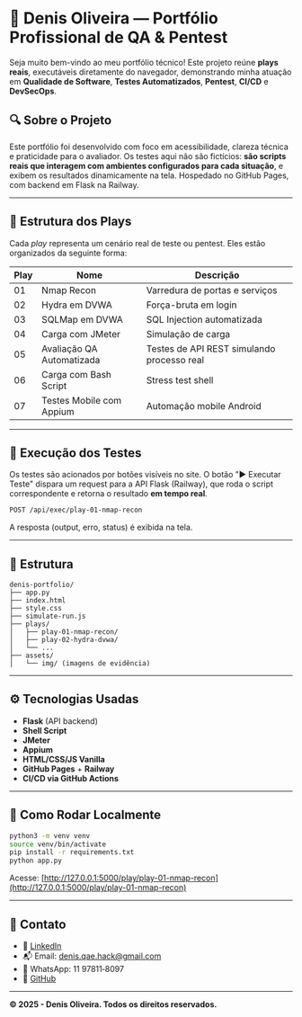 # 💼 Denis Oliveira — Portfólio Profissional de QA & Pentest

Seja muito bem-vindo ao meu portfólio técnico! Este projeto reúne **plays reais**, executáveis diretamente do navegador, demonstrando minha atuação em **Qualidade de Software**, **Testes Automatizados**, **Pentest**, **CI/CD** e **DevSecOps**.

## 🔍 Sobre o Projeto

Este portfólio foi desenvolvido com foco em acessibilidade, clareza técnica e praticidade para o avaliador. Os testes aqui não são fictícios: **são scripts reais que interagem com ambientes configurados para cada situação**, e exibem os resultados dinamicamente na tela. Hospedado no GitHub Pages, com backend em Flask na Railway.

---

## 🧪 Estrutura dos Plays

Cada *play* representa um cenário real de teste ou pentest. Eles estão organizados da seguinte forma:

| Play | Nome                            | Descrição |
|------|----------------------------------|-----------|
| 01   | Nmap Recon                       | Varredura de portas e serviços |
| 02   | Hydra em DVWA                   | Força-bruta em login |
| 03   | SQLMap em DVWA                  | SQL Injection automatizada |
| 04   | Carga com JMeter                | Simulação de carga |
| 05   | Avaliação QA Automatizada       | Testes de API REST simulando processo real |
| 06   | Carga com Bash Script           | Stress test shell |
| 07   | Testes Mobile com Appium        | Automação mobile Android |

---

## 🚀 Execução dos Testes

Os testes são acionados por botões visíveis no site. O botão "▶️ Executar Teste" dispara um request para a API Flask (Railway), que roda o script correspondente e retorna o resultado **em tempo real**.

```bash
POST /api/exec/play-01-nmap-recon
```

A resposta (output, erro, status) é exibida na tela.

---

## 📂 Estrutura

```
denis-portfolio/
├── app.py
├── index.html
├── style.css
├── simulate-run.js
├── plays/
│   ├── play-01-nmap-recon/
│   ├── play-02-hydra-dvwa/
│   └── ...
├── assets/
│   └── img/ (imagens de evidência)
```

---

## ⚙️ Tecnologias Usadas

- **Flask** (API backend)
- **Shell Script**
- **JMeter**
- **Appium**
- **HTML/CSS/JS Vanilla**
- **GitHub Pages** + **Railway**
- **CI/CD via GitHub Actions**

---

## 🧾 Como Rodar Localmente

```bash
python3 -m venv venv
source venv/bin/activate
pip install -r requirements.txt
python app.py
```

Acesse: [http://127.0.0.1:5000/play/play-01-nmap-recon](http://127.0.0.1:5000/play/play-01-nmap-recon)

---

## 💬 Contato

- 🔗 [LinkedIn](https://www.linkedin.com/in/denis-oliveira-santos-99a83953/)
- 📬 Email: denis.qae.hack@gmail.com
- 💬 WhatsApp: 11 97811‑8097
- 🐙 [GitHub](https://github.com/denisdbz)

---

**© 2025 - Denis Oliveira. Todos os direitos reservados.**